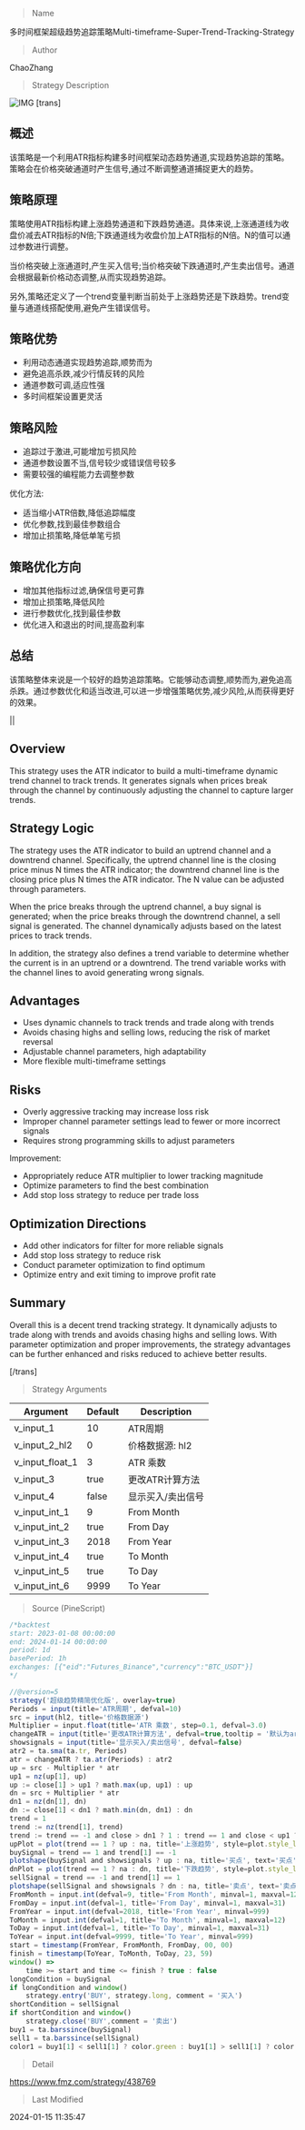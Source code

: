 
> Name

多时间框架超级趋势追踪策略Multi-timeframe-Super-Trend-Tracking-Strategy

> Author

ChaoZhang

> Strategy Description

![IMG](https://www.fmz.com/upload/asset/1839d72551270e8a2be.png)
[trans]

## 概述

该策略是一个利用ATR指标构建多时间框架动态趋势通道,实现趋势追踪的策略。策略会在价格突破通道时产生信号,通过不断调整通道捕捉更大的趋势。

## 策略原理

策略使用ATR指标构建上涨趋势通道和下跌趋势通道。具体来说,上涨通道线为收盘价减去ATR指标的N倍;下跌通道线为收盘价加上ATR指标的N倍。N的值可以通过参数进行调整。

当价格突破上涨通道时,产生买入信号;当价格突破下跌通道时,产生卖出信号。通道会根据最新价格动态调整,从而实现趋势追踪。

另外,策略还定义了一个trend变量判断当前处于上涨趋势还是下跌趋势。trend变量与通道线搭配使用,避免产生错误信号。

## 策略优势  

- 利用动态通道实现趋势追踪,顺势而为
- 避免追高杀跌,减少行情反转的风险
- 通道参数可调,适应性强
- 多时间框架设置更灵活

## 策略风险

- 追踪过于激进,可能增加亏损风险  
- 通道参数设置不当,信号较少或错误信号较多
- 需要较强的编程能力去调整参数

优化方法:

- 适当缩小ATR倍数,降低追踪幅度
- 优化参数,找到最佳参数组合
- 增加止损策略,降低单笔亏损

## 策略优化方向  

- 增加其他指标过滤,确保信号更可靠
- 增加止损策略,降低风险
- 进行参数优化,找到最佳参数
- 优化进入和退出的时间,提高盈利率  

## 总结

该策略整体来说是一个较好的趋势追踪策略。它能够动态调整,顺势而为,避免追高杀跌。通过参数优化和适当改进,可以进一步增强策略优势,减少风险,从而获得更好的效果。

||

## Overview  

This strategy uses the ATR indicator to build a multi-timeframe dynamic trend channel to track trends. It generates signals when prices break through the channel by continuously adjusting the channel to capture larger trends.  

## Strategy Logic  

The strategy uses the ATR indicator to build an uptrend channel and a downtrend channel. Specifically, the uptrend channel line is the closing price minus N times the ATR indicator; the downtrend channel line is the closing price plus N times the ATR indicator. The N value can be adjusted through parameters.  

When the price breaks through the uptrend channel, a buy signal is generated; when the price breaks through the downtrend channel, a sell signal is generated. The channel dynamically adjusts based on the latest prices to track trends.  

In addition, the strategy also defines a trend variable to determine whether the current is in an uptrend or a downtrend. The trend variable works with the channel lines to avoid generating wrong signals.

## Advantages  

- Uses dynamic channels to track trends and trade along with trends  
- Avoids chasing highs and selling lows, reducing the risk of market reversal  
- Adjustable channel parameters, high adaptability  
- More flexible multi-timeframe settings  

## Risks  

- Overly aggressive tracking may increase loss risk
- Improper channel parameter settings lead to fewer or more incorrect signals  
- Requires strong programming skills to adjust parameters  

Improvement:

- Appropriately reduce ATR multiplier to lower tracking magnitude  
- Optimize parameters to find the best combination  
- Add stop loss strategy to reduce per trade loss  

## Optimization Directions   

- Add other indicators for filter for more reliable signals
- Add stop loss strategy to reduce risk  
- Conduct parameter optimization to find optimum  
- Optimize entry and exit timing to improve profit rate   

## Summary  

Overall this is a decent trend tracking strategy. It dynamically adjusts to trade along with trends and avoids chasing highs and selling lows. With parameter optimization and proper improvements, the strategy advantages can be further enhanced and risks reduced to achieve better results.

[/trans]

> Strategy Arguments



|Argument|Default|Description|
|----|----|----|
|v_input_1|10|ATR周期|
|v_input_2_hl2|0|价格数据源: hl2|high|low|open|close|hlc3|hlcc4|ohlc4|
|v_input_float_1|3|ATR 乘数|
|v_input_3|true|更改ATR计算方法|
|v_input_4|false|显示买入/卖出信号|
|v_input_int_1|9|From Month|
|v_input_int_2|true|From Day|
|v_input_int_3|2018|From Year|
|v_input_int_4|true|To Month|
|v_input_int_5|true|To Day|
|v_input_int_6|9999|To Year|


> Source (PineScript)

``` javascript
/*backtest
start: 2023-01-08 00:00:00
end: 2024-01-14 00:00:00
period: 1d
basePeriod: 1h
exchanges: [{"eid":"Futures_Binance","currency":"BTC_USDT"}]
*/

//@version=5
strategy('超级趋势精简优化版', overlay=true)
Periods = input(title='ATR周期', defval=10)
src = input(hl2, title='价格数据源')
Multiplier = input.float(title='ATR 乘数', step=0.1, defval=3.0)
changeATR = input(title='更改ATR计算方法', defval=true,tooltip = '默认为art否则sma(ta.tr,ATR周期)')
showsignals = input(title='显示买入/卖出信号', defval=false)
atr2 = ta.sma(ta.tr, Periods)
atr = changeATR ? ta.atr(Periods) : atr2
up = src - Multiplier * atr
up1 = nz(up[1], up)
up := close[1] > up1 ? math.max(up, up1) : up
dn = src + Multiplier * atr
dn1 = nz(dn[1], dn)
dn := close[1] < dn1 ? math.min(dn, dn1) : dn
trend = 1
trend := nz(trend[1], trend)
trend := trend == -1 and close > dn1 ? 1 : trend == 1 and close < up1 ? -1 : trend
upPlot = plot(trend == 1 ? up : na, title='上涨趋势', style=plot.style_linebr, linewidth=2, color=color.new(color.green, 0))
buySignal = trend == 1 and trend[1] == -1
plotshape(buySignal and showsignals ? up : na, title='买点', text='买点', location=location.absolute, style=shape.labelup, size=size.tiny, color=color.new(color.green, 0), textcolor=color.new(color.white, 0))
dnPlot = plot(trend == 1 ? na : dn, title='下跌趋势', style=plot.style_linebr, linewidth=2, color=color.new(color.red, 0))
sellSignal = trend == -1 and trend[1] == 1
plotshape(sellSignal and showsignals ? dn : na, title='卖点', text='卖点', location=location.absolute, style=shape.labeldown, size=size.tiny, color=color.new(color.red, 0), textcolor=color.new(color.white, 0))
FromMonth = input.int(defval=9, title='From Month', minval=1, maxval=12)
FromDay = input.int(defval=1, title='From Day', minval=1, maxval=31)
FromYear = input.int(defval=2018, title='From Year', minval=999)
ToMonth = input.int(defval=1, title='To Month', minval=1, maxval=12)
ToDay = input.int(defval=1, title='To Day', minval=1, maxval=31)
ToYear = input.int(defval=9999, title='To Year', minval=999)
start = timestamp(FromYear, FromMonth, FromDay, 00, 00)
finish = timestamp(ToYear, ToMonth, ToDay, 23, 59)
window() =>
    time >= start and time <= finish ? true : false
longCondition = buySignal
if longCondition and window()
    strategy.entry('BUY', strategy.long, comment = '买入')
shortCondition = sellSignal
if shortCondition and window()
    strategy.close('BUY',comment = '卖出')
buy1 = ta.barssince(buySignal)
sell1 = ta.barssince(sellSignal)
color1 = buy1[1] < sell1[1] ? color.green : buy1[1] > sell1[1] ? color.red : na


```

> Detail

https://www.fmz.com/strategy/438769

> Last Modified

2024-01-15 11:35:47
